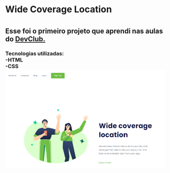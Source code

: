 <h1> Wide Coverage Location <h1/>
  <h2> Esse foi o primeiro projeto que aprendi nas aulas do <a href "https://rodolfomori.com.br/devclub">DevClub.<a/></h2>
    <h3> Tecnologias utilizadas:
      <br>
      -HTML
      <br>
      -CSS
      <br>
      <img src="https://github.com/leticiaemerich/desafio-wide-coverage-location/blob/master/img/img-wide-coverage-site.png?raw=true"/>
